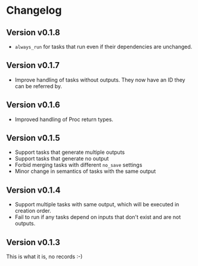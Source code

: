 # Changelog

## Version v0.1.8

* `always_run` for tasks that run even if their dependencies
  are unchanged.

## Version v0.1.7

* Improve handling of tasks without outputs.
  They now have an ID they can be referred by.

## Version v0.1.6

* Improved handling of Proc return types.

## Version v0.1.5

* Support tasks that generate multiple outputs
* Support tasks that generate no output
* Forbid merging tasks with different `no_save` settings
* Minor change in semantics of tasks with the same output

## Version v0.1.4

* Support multiple tasks with same output, which will be executed in creation order.
* Fail to run if any tasks depend on inputs that don't exist and are not outputs.

## Version v0.1.3

This is what it is, no records :-)
